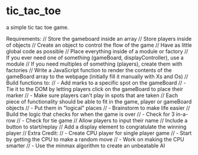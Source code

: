 # tic_tac_toe
a simple tic tac toe game.

Requirements:
// Store the gameboard inside an array
// Store players inside of objects
// Create an object to control the flow of the game
// Have as little global code as possible
// Place everything inside of a module or factory
// If you ever need one of something (gameBoard, displayController), use a module
// If you need multiples of something (players), create them with factories
// Write a JavaScript function to render the contents of the gameBoard array to the webpage (initially fill it manually with Xs and Os)
// Build functions to:
//  - Add marks to a specific spot on the gameBoard
//  - Tie it to the DOM by letting players click on the gameBoard to place their marker
//  - Make sure players can't play in spots that are taken
// Each piece of functionality should be able to fit in the game, player or gameBoard objects
//  - Put them in "logical" places
//  - Brainstorm to make life easier
// Build the logic that checks for when the game is over
//  - Check for 3 in-a-row
//  - Check for tie game
// Allow players to input their name
// Include a button to start/replay
// Add a display element to congratulate the winning player
// Extra Credit:
//  - Create CPU player for single player game
//  - Start by getting the CPU to make a random move
//  - Work on making the CPU smarter
//  - Use the minmax algorithm to create an unbeatable AI

